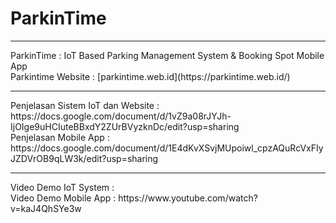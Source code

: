 # ParkinTime
<hr>
ParkinTime : IoT Based Parking Management System &amp; Booking Spot Mobile App <br>
Parkintime Website : [parkintime.web.id](https://parkintime.web.id/) <br>
<hr>
Penjelasan Sistem IoT dan Website : https://docs.google.com/document/d/1vZ9a08rJYJh-IjOIge9uHCIuteBBxdY2ZUrBVyzknDc/edit?usp=sharing <br>
Penjelasan Mobile App : https://docs.google.com/document/d/1E4dKvXSvjMUpoiwl_cpzAQuRcVxFIyJZDVrOB9qLW3k/edit?usp=sharing <br>
<hr>
Video Demo IoT System : <br>
Video Demo Mobile App : https://www.youtube.com/watch?v=kaJ4QhSYe3w <br>
